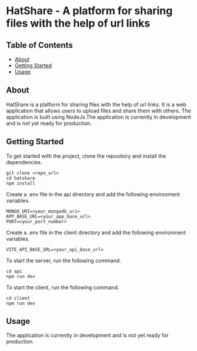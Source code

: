 # HatShare - A platform for sharing files with the help of url links

## Table of Contents
- [About](#about)
- [Getting Started](#getting_started)
- [Usage](#usage)

## About <a name = "about"></a>
HatShare is a platform for sharing files with the help of url links. It is a web application that allows users to upload files and share them with others. The application is built using NodeJs.The application is currently in development and is not yet ready for production.

## Getting Started <a name = "getting_started"></a>
To get started with the project, clone the repository and install the dependencies.
```
git clone <repo_url>
cd hatshare
npm install
```
Create a .env file in the api directory and add the following environment variables.
```
MONGO_URI=<your_mongodb_uri>
APP_BASE_URL=<your_app_base_url>
PORT=<your_port_number>
```

Create a .env file in the client directory and add the following environment variables.

```
VITE_API_BASE_URL=<your_api_base_url>
```

To start the server, run the following command.
```
cd api
npm run dev
```
To start the client, run the following command.
```
cd client
npm run dev
```
## Usage <a name = "usage"></a>
The application is currently in development and is not yet ready for production.
